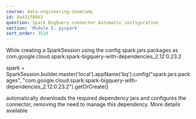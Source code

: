 ```yaml
---
course: data-engineering-zoomcamp
id: 0a431f8863
question: Spark BigQuery connector Automatic configuration
section: 'Module 5: pyspark'
sort_order: 3510
---
```


While creating a SparkSession using the config spark.jars.packages as com.google.cloud.spark:spark-bigquery-with-dependencies_2.12:0.23.2

spark = SparkSession.builder.master('local').appName('bq').config("spark.jars.packages", "com.google.cloud.spark:spark-bigquery-with-dependencies_2.12:0.23.2").getOrCreate()

automatically downloads the required dependency jars and configures the connector, removing the need to manage this dependency. More details available

